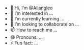 - 👋 Hi, I’m @Aliangleo
- 👀 I’m interested in ...
- 🌱 I’m currently learning ...
- 💞️ I’m looking to collaborate on ...
- 📫 How to reach me ...
- 😄 Pronouns: ...
- ⚡ Fun fact: ...

<!---
Aliangleo/Aliangleo is a ✨ special ✨ repository because its `README.md` (this file) appears on your GitHub profile.
You can click the Preview link to take a look at your changes.
--->
